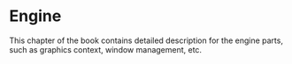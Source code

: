 # Engine

This chapter of the book contains detailed description for the engine parts, such as graphics context, window 
management, etc.